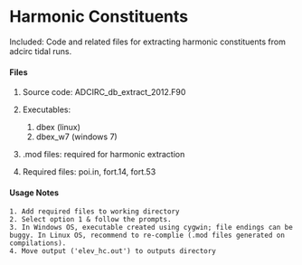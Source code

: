 # Harmonic Constituents
Included: Code and related files for extracting harmonic constituents from adcirc tidal runs.  

#### Files
1. Source code: ADCIRC_db_extract_2012.F90
2. Executables:
	1. dbex (linux)
	2. dbex_w7 (windows 7)

3. .mod files: required for harmonic extraction
4. Required files: poi.in, fort.14, fort.53

#### Usage Notes
	1. Add required files to working directory
	2. Select option 1 & follow the prompts.
	3. In Windows OS, executable created using cygwin; file endings can be buggy. In Linux OS, recommend to re-complie (.mod files generated on compilations).
	4. Move output ('elev_hc.out') to outputs directory 
